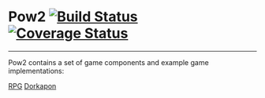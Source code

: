 # Pow2 [![Build Status](https://travis-ci.org/justindujardin/pow2.svg?branch=master)](https://travis-ci.org/justindujardin/pow2) [![Coverage Status](https://img.shields.io/coveralls/justindujardin/pow2.svg)](https://coveralls.io/r/justindujardin/pow2?branch=master)
---
<link rel="stylesheet" href="./pow2.css"/>

Pow2 contains a set of game components and example game implementations:

<div class="heroku-apps">
  <a class="rpg" href="https://pow2.herokuapp.com/" target="_blank">RPG</a>
  <a class="dorkapon" href="https://pow2.herokuapp.com/dorkapon" target="_blank">Dorkapon</a>
</div>
